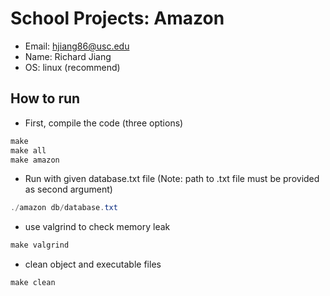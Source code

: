 # School Projects: Amazon
- Email: hjiang86@usc.edu
- Name: Richard Jiang
- OS: linux (recommend)

## How to run
- First, compile the code (three options)
``` powershell
make
make all
make amazon
```

- Run with given database.txt file (Note: path to .txt file must be provided as second argument)
``` powershell
./amazon db/database.txt 
```

- use valgrind to check memory leak
``` powershell
make valgrind
```

- clean object and executable files
``` 
make clean
```
